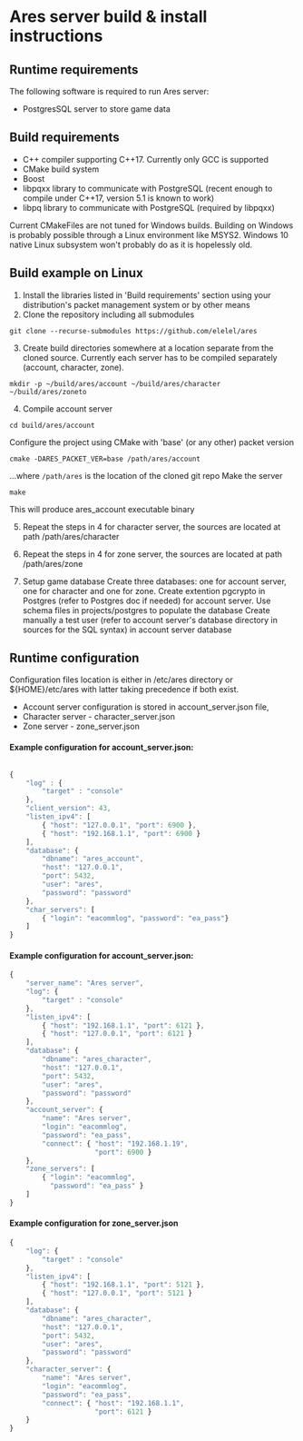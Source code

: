 # Ares server build & install instructions

## Runtime requirements

The following software is required to run Ares server:

- PostgresSQL server to store game data

## Build requirements

- C++ compiler supporting C++17. Currently only GCC is supported
- CMake build system
- Boost
- libpqxx library to communicate with PostgreSQL (recent enough to compile under C++17,
version 5.1 is known to work)
- libpq library to communicate with PostgreSQL (required by libpqxx)

Current CMakeFiles are not tuned for Windows builds. Building on
Windows is probably possible through a Linux environment like MSYS2.
Windows 10 native Linux subsystem won't probably do as it is
hopelessly old.

## Build example on Linux
1. Install the libraries listed in 'Build requirements' section
using your distribution's packet management system or by other means
2. Clone the repository including all submodules
```
git clone --recurse-submodules https://github.com/elelel/ares
```
3. Create build directories somewhere at a location separate from
the cloned source. Currently each server has to be compiled separately
(account, character, zone).

```
mkdir -p ~/build/ares/account ~/build/ares/character ~/build/ares/zoneto
```

4. Compile account server
```
cd build/ares/account
```
Configure the project using CMake with 'base' (or any other) packet version
```
cmake -DARES_PACKET_VER=base /path/ares/account
```
...where ```/path/ares``` is the location of the cloned git repo
Make the server
```
make
```
This will produce ares_account executable binary

5. Repeat the steps in 4 for character server, the sources are located
at path /path/ares/character

6. Repeat the steps in 4 for zone server, the sources are located
at path /path/ares/zone

7. Setup game database
Create three databases: one for account server, one for character and one for zone.
Create extention pgcrypto in Postgres (refer to Postgres doc if needed) for account server.
Use schema files in projects/postgres to populate the database
Create manually a test user (refer to account server's database directory in
sources for the SQL syntax) in account server database

## Runtime configuration

Configuration files location is either in /etc/ares directory or ${HOME}/etc/ares
with latter taking precedence if both exist.
- Account server configuration is stored in account_server.json file,
- Character server - character_server.json
- Zone server - zone_server.json

#### Example configuration for account_server.json:
```js

{
    "log" : {
        "target" : "console"
    },
    "client_version": 43,
    "listen_ipv4": [
        { "host": "127.0.0.1", "port": 6900 },
        { "host": "192.168.1.1", "port": 6900 }
    ],
    "database": {
        "dbname": "ares_account",
        "host": "127.0.0.1",
        "port": 5432,
        "user": "ares",
        "password": "password"
    },
    "char_servers": [
        { "login": "eacommlog", "password": "ea_pass"}
    ]
}
```

#### Example configuration for account_server.json:
```js
{
    "server_name": "Ares server",
    "log": {
        "target" : "console"
    },
    "listen_ipv4": [
        { "host": "192.168.1.1", "port": 6121 },
        { "host": "127.0.0.1", "port": 6121 }
    ],
    "database": {
        "dbname": "ares_character",
        "host": "127.0.0.1",
        "port": 5432,
        "user": "ares",
        "password": "password"
    },
    "account_server": {
        "name": "Ares server", 
        "login": "eacommlog",
        "password": "ea_pass",
        "connect": { "host": "192.168.1.19",
                     "port": 6900 }
    },
    "zone_servers": [
        { "login": "eacommlog",
          "password": "ea_pass" }
    ]
}

```

#### Example configuration for zone_server.json
```js
{
    "log": {
        "target" : "console"
    },
    "listen_ipv4": [
        { "host": "192.168.1.1", "port": 5121 },
        { "host": "127.0.0.1", "port": 5121 }
    ],
    "database": {
        "dbname": "ares_character",
        "host": "127.0.0.1",
        "port": 5432,
        "user": "ares",
        "password": "password"
    },
    "character_server": {
        "name": "Ares server", 
        "login": "eacommlog",
        "password": "ea_pass",
        "connect": { "host": "192.168.1.1",
                     "port": 6121 }
    }
}

```
